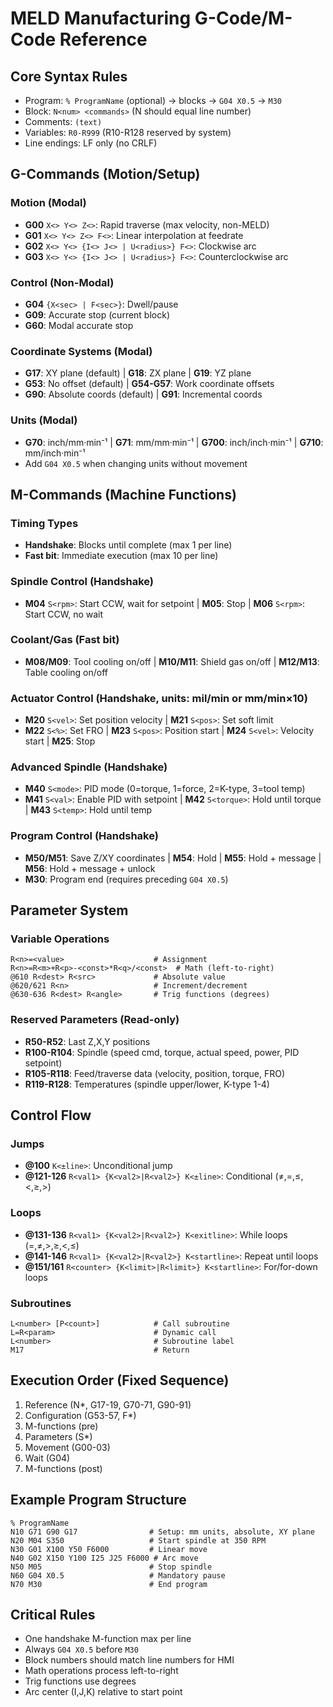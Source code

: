 # MELD Manufacturing G-Code/M-Code Reference

## Core Syntax Rules
- Program: `% ProgramName` (optional) → blocks → `G04 X0.5` → `M30`
- Block: `N<num> <commands>` (N should equal line number)
- Comments: `(text)`
- Variables: `R0-R999` (R10-R128 reserved by system)
- Line endings: LF only (no CRLF)

## G-Commands (Motion/Setup)

### Motion (Modal)
- **G00** `X<> Y<> Z<>`: Rapid traverse (max velocity, non-MELD)
- **G01** `X<> Y<> Z<> F<>`: Linear interpolation at feedrate
- **G02** `X<> Y<> {I<> J<> | U<radius>} F<>`: Clockwise arc
- **G03** `X<> Y<> {I<> J<> | U<radius>} F<>`: Counterclockwise arc

### Control (Non-Modal)
- **G04** `{X<sec> | F<sec>}`: Dwell/pause
- **G09**: Accurate stop (current block)
- **G60**: Modal accurate stop

### Coordinate Systems (Modal)
- **G17**: XY plane (default) | **G18**: ZX plane | **G19**: YZ plane
- **G53**: No offset (default) | **G54-G57**: Work coordinate offsets
- **G90**: Absolute coords (default) | **G91**: Incremental coords

### Units (Modal)
- **G70**: inch/mm·min⁻¹ | **G71**: mm/mm·min⁻¹ | **G700**: inch/inch·min⁻¹ | **G710**: mm/inch·min⁻¹
- Add `G04 X0.5` when changing units without movement

## M-Commands (Machine Functions)

### Timing Types
- **Handshake**: Blocks until complete (max 1 per line)
- **Fast bit**: Immediate execution (max 10 per line)

### Spindle Control (Handshake)
- **M04** `S<rpm>`: Start CCW, wait for setpoint | **M05**: Stop | **M06** `S<rpm>`: Start CCW, no wait

### Coolant/Gas (Fast bit)
- **M08/M09**: Tool cooling on/off | **M10/M11**: Shield gas on/off | **M12/M13**: Table cooling on/off

### Actuator Control (Handshake, units: mil/min or mm/min×10)
- **M20** `S<vel>`: Set position velocity | **M21** `S<pos>`: Set soft limit
- **M22** `S<%>`: Set FRO | **M23** `S<pos>`: Position start | **M24** `S<vel>`: Velocity start | **M25**: Stop

### Advanced Spindle (Handshake)
- **M40** `S<mode>`: PID mode (0=torque, 1=force, 2=K-type, 3=tool temp)
- **M41** `S<val>`: Enable PID with setpoint | **M42** `S<torque>`: Hold until torque | **M43** `S<temp>`: Hold until temp

### Program Control (Handshake)
- **M50/M51**: Save Z/XY coordinates | **M54**: Hold | **M55**: Hold + message | **M56**: Hold + message + unlock
- **M30**: Program end (requires preceding `G04 X0.5`)

## Parameter System

### Variable Operations
```gcode
R<n>=<value>                    # Assignment
R<n>=R<m>+R<p>-<const>*R<q>/<const>  # Math (left-to-right)
@610 R<dest> R<src>             # Absolute value
@620/621 R<n>                   # Increment/decrement
@630-636 R<dest> R<angle>       # Trig functions (degrees)
```

### Reserved Parameters (Read-only)
- **R50-R52**: Last Z,X,Y positions
- **R100-R104**: Spindle (speed cmd, torque, actual speed, power, PID setpoint)
- **R105-R118**: Feed/traverse data (velocity, position, torque, FRO)
- **R119-R128**: Temperatures (spindle upper/lower, K-type 1-4)

## Control Flow

### Jumps
- **@100** `K<±line>`: Unconditional jump
- **@121-126** `R<val1> {K<val2>|R<val2>} K<±line>`: Conditional (≠,=,≤,<,≥,>)

### Loops
- **@131-136** `R<val1> {K<val2>|R<val2>} K<exitline>`: While loops (=,≠,>,≥,<,≤)
- **@141-146** `R<val1> {K<val2>|R<val2>} K<startline>`: Repeat until loops
- **@151/161** `R<counter> {K<limit>|R<limit>} K<startline>`: For/for-down loops

### Subroutines
```gcode
L<number> [P<count>]            # Call subroutine
L=R<param>                      # Dynamic call
L<number>                       # Subroutine label
M17                             # Return
```

## Execution Order (Fixed Sequence)
1. Reference (N*, G17-19, G70-71, G90-91)
2. Configuration (G53-57, F*)
3. M-functions (pre)
4. Parameters (S*)
5. Movement (G00-03)
6. Wait (G04)
7. M-functions (post)

## Example Program Structure
```gcode
% ProgramName
N10 G71 G90 G17                # Setup: mm units, absolute, XY plane
N20 M04 S350                   # Start spindle at 350 RPM
N30 G01 X100 Y50 F6000         # Linear move
N40 G02 X150 Y100 I25 J25 F6000 # Arc move
N50 M05                        # Stop spindle
N60 G04 X0.5                   # Mandatory pause
N70 M30                        # End program
```

## Critical Rules
- One handshake M-function max per line
- Always `G04 X0.5` before `M30`
- Block numbers should match line numbers for HMI
- Math operations process left-to-right
- Trig functions use degrees
- Arc center (I,J,K) relative to start point
